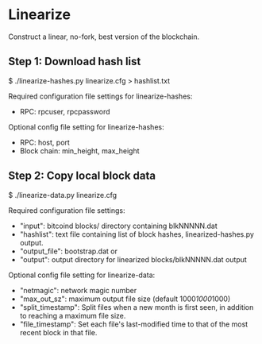 # Linearize

Construct a linear, no-fork, best version of the blockchain.

## Step 1: Download hash list

   $ ./linearize-hashes.py linearize.cfg > hashlist.txt

Required configuration file settings for linearize-hashes:

* RPC: rpcuser, rpcpassword

Optional config file setting for linearize-hashes:

* RPC: host, port
* Block chain: min_height, max_height

## Step 2: Copy local block data

   $ ./linearize-data.py linearize.cfg

Required configuration file settings:

* "input": bitcoind blocks/ directory containing blkNNNNN.dat
* "hashlist": text file containing list of block hashes, linearized-hashes.py output.
* "output_file": bootstrap.dat
      or
* "output": output directory for linearized blocks/blkNNNNN.dat output

Optional config file setting for linearize-data:

* "netmagic": network magic number
* "max_out_sz": maximum output file size (default 1000*1000*1000)
* "split_timestamp": Split files when a new month is first seen, in addition to reaching a maximum file size.
* "file_timestamp": Set each file's last-modified time to that of the most recent block in that file.